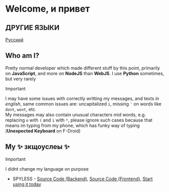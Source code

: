 # Welcome, и привет

## ДРУГИЕ ЯЗЫКИ
[Русский](README.md)

## Who am I?
Pretty normal developer which made different stuff by this point, primarily on **JavaScript**, and more on **NodeJS** than **WebJS**. I use **Python** sometimes, but very rarely
> [!IMPORTANT]
> I may have some issues with correctly writting my messages, and texts *in english*, same common issues are: uncapitalized `i`, missing `'` on words like `dont`, `wont`, etc.  
> My messages may also contain unusual characters mid words, e.g. replacing `o` with `(` and `i` with `*`, please ignore such cases because that means im typing from my phone, which has funky way of typing (**Unexpected Keyboard** on F-Droid)

## My ✨ зкщоуслеы ✨ 
> [!IMPORTANT]
> I didnt change my language on purpose

- SPYLESS - [Source Code (Backend)](https://github.com/sk1rri/SPYLESS), [Source Code (Frontend)](https://github.com/sk1rri/SPYLESS-frontend), [Start using it today](https://spyless.app)
